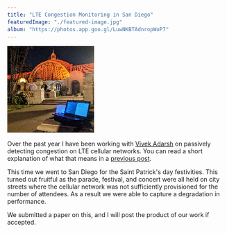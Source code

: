```yaml
---
title: "LTE Congestion Monitoring in San Diego"
featuredImage: "./featured-image.jpg" 
album: "https://photos.app.goo.gl/LuwNKBTAdnropWoP7"
---
```


<div class="img-right"><img src="featured-image.jpg" alt="Sensing in Balboa Park"></div>


Over the past year I have been working with [Vivek Adarsh](https://www.linkedin.com/in/vivekadarsh) on passively detecting congestion on LTE cellular networks. You can read a short explanation of what that means in a [previous post](/posts/2019-02-21-lte-congestion/).

This time we went to 
San Diego for the Saint Patrick's day festivities. This turned out fruitful as the parade, festival, and concert were all held on city streets where the cellular network was not sufficiently provisioned for the number of attendees. As a result we were able to capture a degradation in performance.

We submitted a paper on this, and I will post the product of our work if accepted. 
